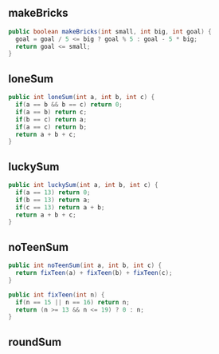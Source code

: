 ## makeBricks
```java
public boolean makeBricks(int small, int big, int goal) {
  goal = goal / 5 <= big ? goal % 5 : goal - 5 * big;
  return goal <= small;
}
```

## loneSum
```java
public int loneSum(int a, int b, int c) {
  if(a == b && b == c) return 0;
  if(a == b) return c;
  if(b == c) return a;
  if(a == c) return b;
  return a + b + c;
}
```

## luckySum
```java
public int luckySum(int a, int b, int c) {
  if(a == 13) return 0;
  if(b == 13) return a;
  if(c == 13) return a + b;
  return a + b + c;
}
```

## noTeenSum
```java
public int noTeenSum(int a, int b, int c) {
  return fixTeen(a) + fixTeen(b) + fixTeen(c);
}

public int fixTeen(int n) {
  if(n == 15 || n == 16) return n;
  return (n >= 13 && n <= 19) ? 0 : n;
}
```

## roundSum
```java

```